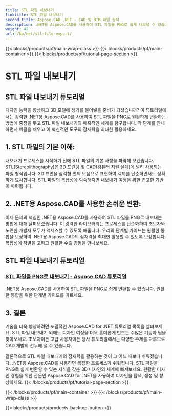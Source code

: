 ```yaml
---
title: STL 파일 내보내기
linktitle: STL 파일 내보내기
second_title: Aspose.CAD .NET - CAD 및 BIM 파일 형식
description: .NET용 Aspose.CAD를 사용하여 STL 파일을 PNG로 쉽게 내보낼 수 있습니다. 우리의 단계별 가이드는 원활한 통합을 보장합니다. Aspose.CAD For .NET 튜토리얼을 통해 알아보세요.
weight: 42
url: /ko/net/stl-file-export/
---
```


{{< blocks/products/pf/main-wrap-class >}}
{{< blocks/products/pf/main-container >}}
{{< blocks/products/pf/tutorial-page-section >}}

# STL 파일 내보내기


## STL 파일 내보내기 튜토리얼

디자인 능력을 향상하고 3D 모델에 생기를 불어넣을 준비가 되셨습니까? 이 튜토리얼에서는 강력한 .NET용 Aspose.CAD를 사용하여 STL 파일을 PNG로 원활하게 변환하는 방법에 중점을 두고 STL 파일 내보내기의 매혹적인 세계를 탐구합니다. 각 단계를 안내하면서 버클을 채우고 이 혁신적인 도구의 잠재력을 최대한 활용하세요.

## 1. STL 파일의 기본 이해:

내보내기 프로세스를 시작하기 전에 STL 파일의 기본 사항을 파악해 보겠습니다. STL(Stereolithography)은 3D 프린팅 및 CAD(컴퓨터 지원 설계)에 널리 사용되는 파일 형식입니다. 3D 표면을 삼각형 면의 모음으로 표현하여 객체를 단순하면서도 정확하게 묘사합니다. STL 파일의 복잡성에 익숙해지면 내보내기 여정을 위한 견고한 기반이 마련됩니다.

## 2. .NET용 Aspose.CAD를 사용한 손쉬운 변환:

이제 문제의 핵심인 .NET용 Aspose.CAD를 사용하여 STL 파일을 PNG로 내보내는 방법에 대해 살펴보겠습니다. 이 강력한 라이브러리는 프로세스를 단순화하여 초보자와 노련한 개발자 모두가 액세스할 수 있도록 해줍니다. 우리의 단계별 가이드는 원활한 통합을 보장하여 .NET용 Aspose.CAD의 잠재력을 최대한 활용할 수 있도록 보장합니다. 복잡성에 작별을 고하고 원활한 수출 경험을 만나보세요.

## STL 파일 내보내기 튜토리얼
### [STL 파일을 PNG로 내보내기 - Aspose.CAD 튜토리얼](./exporting-stl-files-to-png/)
.NET용 Aspose.CAD를 사용하여 STL 파일을 PNG로 쉽게 변환할 수 있습니다. 원활한 통합을 위한 단계별 가이드를 따르세요.

## 3. 결론

기술을 더욱 향상하려면 포괄적인 Aspose.CAD for .NET 튜토리얼 목록을 살펴보세요. STL 파일 내보내기 외에도 디자인 여정을 더욱 흥미롭게 만드는 수많은 기능과 팁을 찾아보세요. 초보자이든 고급 사용자이든 당사 튜토리얼에서는 다양한 주제를 다루므로 CAD 개발의 선두에 설 수 있습니다.

결론적으로 STL 파일 내보내기의 잠재력을 활용하는 것이 그 어느 때보다 쉬워졌습니다. .NET용 Aspose.CAD를 사용하면 복잡한 프로세스가 쉬워집니다. STL 파일을 PNG로 쉽게 변환할 수 있는 지식을 갖춘 3D 디자인의 세계에 빠져보세요. 원활한 디자인 경험을 위한 관문인 Aspose.CAD for .NET을 사용하여 디자인을 탐색, 생성 및 향상하세요.
{{< /blocks/products/pf/tutorial-page-section >}}

{{< /blocks/products/pf/main-container >}}
{{< /blocks/products/pf/main-wrap-class >}}

{{< blocks/products/products-backtop-button >}}
